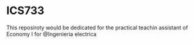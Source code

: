 # ICS733
This reposiroty would be dedicated for the practical teachin assistant of Economy I for @Ingenieria electrica
